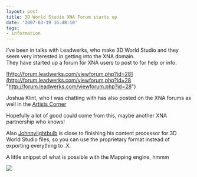 ```yaml
---
layout: post
title: 3D World Studio XNA Forum starts up
date: '2007-03-19 16:48:10'
tags:
- information
---
```


I’ve been in talks with Leadwerks, who make 3D World Studio and they seem very interested in getting into the XNA domain.  
They have started up a forum for XNA users to post to for help or info.

[http://forum.leadwerks.com/viewforum.php?id=28](http://forum.leadwerks.com/viewforum.php?id=28 "http://forum.leadwerks.com/viewforum.php?id=28")

Joshua Klint, who I was chatting with has also posted on the XNA forums as well in the [Artists Corner](http://creators.xna.com/forums/thread/3067)

Hopefully a lot of good could come from this, maybe another XNA partnership who knows!

Also [Johnnylightbulb](http://www.codeplex.com/johnnylightbulb "http://www.codeplex.com/johnnylightbulb") is close to finishing his content processor for 3D World Studio files, so you can use the proprietary format instead of exporting everything to .X.

A little snippet of what is possible with the Mapping engine, hmmm

![](http://www.leadwerks.com/screenshots/shot61.jpg)

